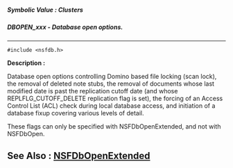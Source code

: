 ##### Symbolic Value : Clusters
##### DBOPEN_xxx - Database open options.
---
```
#include <nsfdb.h>
```
**Description :**

Database open options controlling Domino based file locking (scan lock), the 
removal of deleted note stubs, the removal of documents whose last modified 
date is past the replication cutoff date (and whose REPLFLG_CUTOFF_DELETE 
replication flag is set), the forcing of an Access Control List (ACL) check 
during local database access, and initiation of a database fixup covering 
various levels of detail.

These flags can only be specified with NSFDbOpenExtended, and not with 
NSFDbOpen.

**See Also :**
[NSFDbOpenExtended](/domino-c-api-docs/reference/Func/NSFDbOpenExtended)
---
